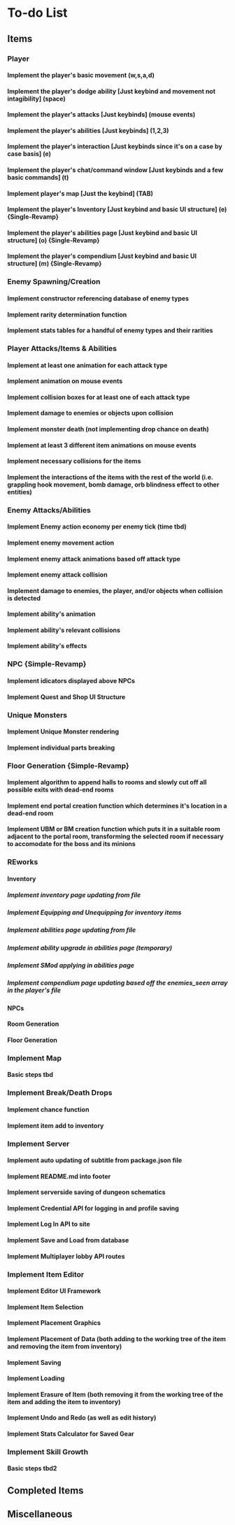 # To-do List

## Items

### Player

#### Implement the player's basic movement (w,s,a,d)

#### Implement the player's dodge ability [Just keybind and movement not intagibility] (space)

#### Implement the player's attacks [Just keybinds] (mouse events)

#### Implement the player's abilities [Just keybinds] (1,2,3)

#### Implement the player's interaction [Just keybinds since it's on a case by case basis] (e)

#### Implement the player's chat/command window [Just keybinds and a few basic commands] (t)

#### Implement player's map [Just the keybind] (TAB)

#### Implement the player's Inventory [Just keybind and basic UI structure] (e) {Single-Revamp}

#### Implement the player's abilities page [Just keybind and basic UI structure] (o) {Single-Revamp}

#### Implement the player's compendium [Just keybind and basic UI structure] (m) {Single-Revamp}

### Enemy Spawning/Creation

#### Implement constructor referencing database of enemy types

#### Implement rarity determination function

#### Implement stats tables for a handful of enemy types and their rarities

### Player Attacks/Items & Abilities

#### Implement at least one animation for each attack type

#### Implement animation on mouse events

#### Implement collision boxes for at least one of each attack type

#### Implement damage to enemies or objects upon collision

#### Implement monster death (not implementing drop chance on death)

#### Implement at least 3 different item animations on mouse events

#### Implement necessary collisions for the items

#### Implement the interactions of the items with the rest of the world (i.e. grappling hook movement, bomb damage, orb blindness effect to other entities)

### Enemy Attacks/Abilities

#### Implement Enemy action economy per enemy tick (time tbd)

#### Implement enemy movement action

#### Implement enemy attack animations based off attack type

#### Implement enemy attack collision

#### Implement damage to enemies, the player, and/or objects when collision is detected

#### Implement ability's animation

#### Implement ability's relevant collisions

#### Implement ability's effects

### NPC {Simple-Revamp}

#### Implement idicators displayed above NPCs

#### Implement Quest and Shop UI Structure

### Unique Monsters

#### Implement Unique Monster rendering

#### Implement individual parts breaking

### Floor Generation {Simple-Revamp}

#### Implement algorithm to append halls to rooms and slowly cut off all possible exits with dead-end rooms

#### Implement end portal creation function which determines it's location in a dead-end room

#### Implement UBM or BM creation function which puts it in a suitable room adjacent to the portal room, transforming the selected room if necessary to accomodate for the boss and its minions

### REworks

#### Inventory

##### Implement inventory page updating from file

##### Implement Equipping and Unequipping for inventory items

##### Implement abilities page updating from file

##### Implement ability upgrade in abilities page (temporary)

##### Implement SMod applying in abilities page

##### Implement compendium page updating based off the enemies_seen array in the player's file

#### NPCs

#### Room Generation

#### Floor Generation

### Implement Map

#### Basic steps tbd

### Implement Break/Death Drops

#### Implement chance function

#### Implement item add to inventory

### Implement Server

#### Implement auto updating of subtitle from package.json file

#### Implement README.md into footer

#### Implement serverside saving of dungeon schematics

#### Implement Credential API for logging in and profile saving

#### Implement Log In API to site

#### Implement Save and Load from database

#### Implement Multiplayer lobby API routes

### Implement Item Editor

#### Implement Editor UI Framework

#### Implement Item Selection

#### Implement Placement Graphics

#### Implement Placement of Data (both adding to the working tree of the item and removing the item from inventory)

#### Implement Saving

#### Implement Loading

#### Implement Erasure of Item (both removing it from the working tree of the item and adding the item to inventory)

#### Implement Undo and Redo (as well as edit history)

#### Implement Stats Calculator for Saved Gear

### Implement Skill Growth

#### Basic steps tbd2

## Completed Items

## Miscellaneous
